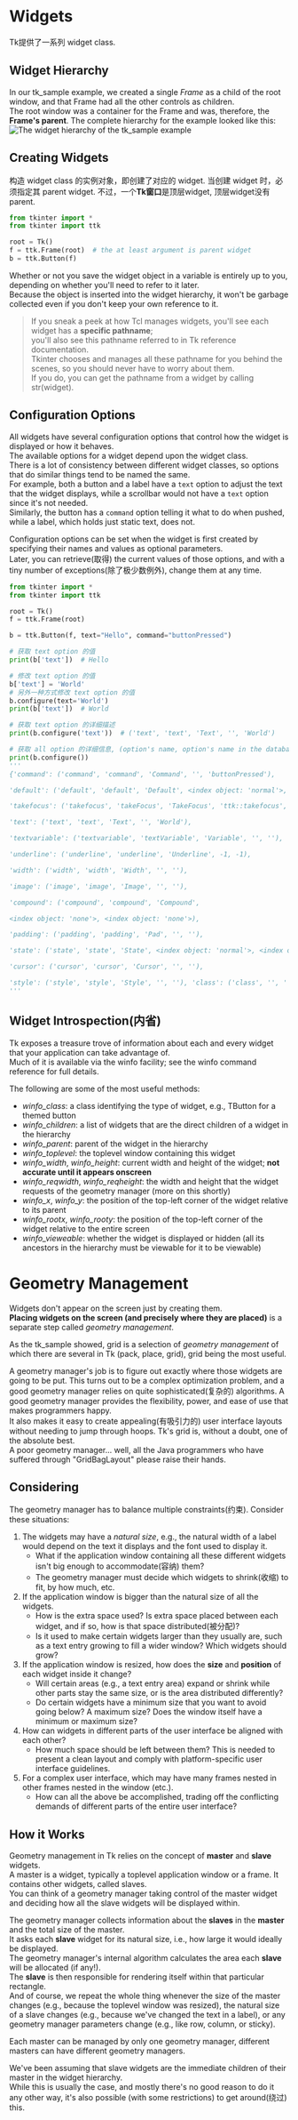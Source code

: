 # Widgets
Tk提供了一系列 widget class.

## Widget Hierarchy
In our tk_sample example, we created a single *Frame* as a child of the root window, and that Frame had all the other controls as children.  
The root window was a container for the Frame and was, therefore, the **Frame's parent**. The complete hierarchy for the example looked like this:  
![The widget hierarchy of the tk_sample example](hierarchy.png)  

## Creating Widgets
构造 widget class 的实例对象，即创建了对应的 widget. 当创建 widget 时，必须指定其 parent widget. 不过，一个**Tk窗口**是顶层widget, 顶层widget没有parent.  
```python
from tkinter import *
from tkinter import ttk

root = Tk()
f = ttk.Frame(root)  # the at least argument is parent widget
b = ttk.Button(f)
```
Whether or not you save the widget object in a variable is entirely up to you, depending on whether you'll need to refer to it later.  
Because the object is inserted into the widget hierarchy, it won't be garbage collected even if you don't keep your own reference to it.  

> If you sneak a peek at how Tcl manages widgets, you'll see each widget has a **specific pathname**;  
> you'll also see this pathname referred to in Tk reference documentation.  
> Tkinter chooses and manages all these pathname for you behind the scenes, so you should never have to worry about them.  
> If you do, you can get the pathname from a widget by calling str(widget).  

## Configuration Options
All widgets have several configuration options that control how the widget is displayed or how it behaves.  
The available options for a widget depend upon the widget class.  
There is a lot of consistency between different widget classes, so options that do similar things tend to be named the same.  
For example, both a button and a label have a `text` option to adjust the text that the widget displays, while a scrollbar would not have a `text` option since it's not needed.  
Similarly, the button has a `command` option telling it what to do when pushed, while a label, which holds just static text, does not.

Configuration options can be set when the widget is first created by specifying their names and values as optional parameters.  
Later, you can retrieve(取得) the current values of those options, and with a tiny number of exceptions(除了极少数例外), change them at any time.  
```python
from tkinter import *
from tkinter import ttk

root = Tk()
f = ttk.Frame(root)

b = ttk.Button(f, text="Hello", command="buttonPressed")

# 获取 text option 的值
print(b['text'])  # Hello

# 修改 text option 的值
b['text'] = 'World'
# 另外一种方式修改 text option 的值
b.configure(text='World')
print(b['text'])  # World

# 获取 text option 的详细描述
print(b.configure('text'))  # ('text', 'text', 'Text', '', 'World')

# 获取 all option 的详细信息, (option's name, option's name in the database, class, default value, current value)
print(b.configure())
'''
{'command': ('command', 'command', 'Command', '', 'buttonPressed'), 

'default': ('default', 'default', 'Default', <index object: 'normal'>, <index object: 'normal'>), 

'takefocus': ('takefocus', 'takeFocus', 'TakeFocus', 'ttk::takefocus', 'ttk::takefocus'), 

'text': ('text', 'text', 'Text', '', 'World'), 

'textvariable': ('textvariable', 'textVariable', 'Variable', '', ''), 

'underline': ('underline', 'underline', 'Underline', -1, -1), 

'width': ('width', 'width', 'Width', '', ''), 

'image': ('image', 'image', 'Image', '', ''), 

'compound': ('compound', 'compound', 'Compound', 

<index object: 'none'>, <index object: 'none'>), 

'padding': ('padding', 'padding', 'Pad', '', ''), 

'state': ('state', 'state', 'State', <index object: 'normal'>, <index object: 'normal'>), 

'cursor': ('cursor', 'cursor', 'Cursor', '', ''), 

'style': ('style', 'style', 'Style', '', ''), 'class': ('class', '', '', '', '')}
'''

```

## Widget Introspection(内省)
Tk exposes a treasure trove of information about each and every widget that your application can take advantage of.  
Much of it is available via the winfo facility; see the winfo command reference for full details.  

The following are some of the most useful methods:  
- *winfo_class*: a class identifying the type of widget, e.g., TButton for a themed button
- *winfo_children*: a list of widgets that are the direct children of a widget in the hierarchy
- *winfo_parent*: parent of the widget in the hierarchy
- *winfo_toplevel*: the toplevel window containing this widget
- *winfo_width*, *winfo_height*: current width and height of the widget; **not accurate until it appears onscreen**
- *winfo_reqwidth*, *winfo_reqheight*: the width and height that the widget requests of the geometry manager (more on this shortly)
- *winfo_x*, *winfo_y*: the position of the top-left corner of the widget relative to its parent
- *winfo_rootx*, *winfo_rooty*: the position of the top-left corner of the widget relative to the entire screen
- *winfo_vieweable*: whether the widget is displayed or hidden (all its ancestors in the hierarchy must be viewable for it to be viewable)


# Geometry Management
Widgets don't appear on the screen just by creating them.  
**Placing widgets on the screen (and precisely where they are placed)** is a separate step called *geometry management*.  

As the tk_sample showed, grid is a selection of *geometry management* of which there are several in Tk (pack, place, grid), grid being the most useful.  

A geometry manager's job is to figure out exactly where those widgets are going to be put. This turns out to be a complex optimization problem, 
and a good geometry manager relies on quite sophisticated(复杂的) algorithms. A good geometry manager provides the flexibility, power, and ease of use that makes programmers happy.  
It also makes it easy to create appealing(有吸引力的) user interface layouts without needing to jump through hoops. Tk's grid is, without a doubt, one of the absolute best.  
A poor geometry manager... well, all the Java programmers who have suffered through "GridBagLayout" please raise their hands.  

## Considering
The geometry manager has to balance multiple constraints(约束). Consider these situations:  
1. The widgets may have a *natural size*, e.g., the natural width of a label would depend on the text it displays and the font used to display it.
    - What if the application window containing all these different widgets isn't big enough to accommodate(容纳) them? 
    - The geometry manager must decide which widgets to shrink(收缩) to fit, by how much, etc.
2. If the application window is bigger than the natural size of all the widgets.
    - How is the extra space used? Is extra space placed between each widget, and if so, how is that space distributed(被分配)? 
    - Is it used to make certain widgets larger than they usually are, such as a text entry growing to fill a wider window? Which widgets should grow?
3. If the application window is resized, how does the **size** and **position** of each widget inside it change? 
    - Will certain areas (e.g., a text entry area) expand or shrink while other parts stay the same size, or is the area distributed differently?
    - Do certain widgets have a minimum size that you want to avoid going below? A maximum size? Does the window itself have a minimum or maximum size?
4. How can widgets in different parts of the user interface be aligned with each other? 
    - How much space should be left between them? This is needed to present a clean layout and comply with platform-specific user interface guidelines.
5. For a complex user interface, which may have many frames nested in other frames nested in the window (etc.).
    - How can all the above be accomplished, trading off the conflicting demands of different parts of the entire user interface?

## How it Works
Geometry management in Tk relies on the concept of **master** and **slave** widgets.  
A master is a widget, typically a toplevel application window or a frame. It contains other widgets, called slaves.  
You can think of a geometry manager taking control of the master widget and deciding how all the slave widgets will be displayed within.  

The geometry manager collects information about the **slaves** in the **master** and the total size of the master.  
It asks each **slave** widget for its natural size, i.e., how large it would ideally be displayed.  
The geometry manager's internal algorithm calculates the area each **slave** will be allocated (if any!).  
The **slave** is then responsible for rendering itself within that particular rectangle.  
And of course, we repeat the whole thing whenever the size of the master changes (e.g., because the toplevel window was resized), 
the natural size of a slave changes (e.g., because we've changed the text in a label), or any geometry manager parameters change (e.g., like row, column, or sticky).

Each master can be managed by only one geometry manager, different masters can have different geometry managers.

We've been assuming that slave widgets are the immediate children of their master in the widget hierarchy.  
While this is usually the case, and mostly there's no good reason to do it any other way, it's also possible (with some restrictions) to get around(绕过) this.




